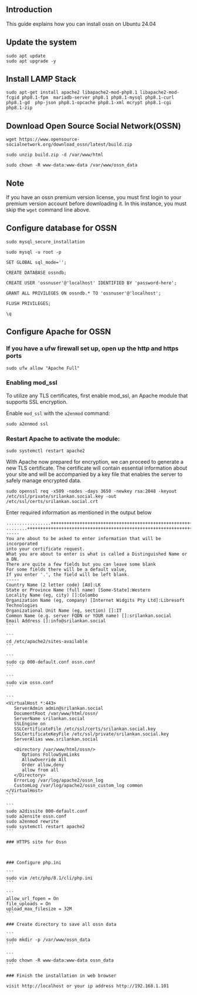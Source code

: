## Introduction

This guide explains how  you can install ossn on Ubuntu 24.04

## Update the system

```
sudo apt update  
sudo apt upgrade -y
```

## Install LAMP Stack

```
sudo apt-get install apache2 libapache2-mod-php8.1 libapache2-mod-fcgid php8.1-fpm  mariadb-server php8.1 php8.1-mysql php8.1-curl php8.1-gd  php-json php8.1-opcache php8.1-xml mcrypt php8.1-cgi  php8.1-zip
```

## Download Open Source Social Network(OSSN)

```
wget https://www.opensource-socialnetwork.org/download_ossn/latest/build.zip
```

```
sudo unzip build.zip -d /var/www/html
```

```
sudo chown -R www-data:www-data /var/www/ossn_data
```

## Note

If you have an ossn premium version license, you must first login to your premium version account before downloading it. In this instance, you must skip the ```wget``` command line above. 

## Configure database for OSSN

```
sudo mysql_secure_installation
```

```
sudo mysql -u root -p
```

```
SET GLOBAL sql_mode='';
```

```
CREATE DATABASE ossndb;  
```

```
CREATE USER 'ossnuser'@'localhost' IDENTIFIED BY 'password-here';  
```

```
GRANT ALL PRIVILEGES ON ossndb.* TO 'ossnuser'@'localhost';
```

```
FLUSH PRIVILEGES;
```

```
\q
```
  
## Configure Apache for OSSN

### If you have a ufw firewall set up, open up the http and https ports

```
sudo ufw allow "Apache Full"
```

### Enabling mod_ssl


To utilize any TLS certificates, first enable mod_ssl, an Apache module that supports SSL encryption.

Enable `mod_ssl` with the `a2enmod` command:

```
sudo a2enmod ssl
```

### Restart Apache to activate the module:

```
sudo systemctl restart apache2
```

With Apache now prepared for encryption, we can proceed to generate a new TLS certificate. The certificate will contain essential information about your site and will be accompanied by a key file that enables the server to safely manage encrypted data.

```
sudo openssl req -x509 -nodes -days 3650 -newkey rsa:2048 -keyout /etc/ssl/private/srilankan.social.key -out /etc/ssl/certs/srilankan.social.crt

```

Enter required information as mentioned in the output below

````
.................+++++++++++++++++++++++++++++++++++++++++++++++++++++++++++++++++*...+.........+++++++++++++++++++++++++++++++++++++++++++++++++++++++++++++++++*.+...+.........+....................+...+......+....+...+...+..+...+...................+............+........+.+......+...+..+.+........+.......+.................+.......+++++++++++++++++++++++++++++++++++++++++++++++++++++++++++++++++
........+++++++++++++++++++++++++++++++++++++++++++++++++++++++++++++++++*..+.+...+.....+.......+.....+.......+..+...............+....+..+.......+++++++++++++++++++++++++++++++++++++++++++++++++++++++++++++++++*.....+..+...+...+....+..+.+...+.....+......+....+.....+.+...+..+.............+...+...+.....+....+.....+.+......+.........+............+..+............+....+.....+.........+...............+..........+...+..............+....+..+....+...+++++++++++++++++++++++++++++++++++++++++++++++++++++++++++++++++
-----
You are about to be asked to enter information that will be incorporated
into your certificate request.
What you are about to enter is what is called a Distinguished Name or a DN.
There are quite a few fields but you can leave some blank
For some fields there will be a default value,
If you enter '.', the field will be left blank.
-----
Country Name (2 letter code) [AU]:LK
State or Province Name (full name) [Some-State]:Western
Locality Name (eg, city) []:Colombo
Organization Name (eg, company) [Internet Widgits Pty Ltd]:Libresoft Technologies            
Organizational Unit Name (eg, section) []:IT
Common Name (e.g. server FQDN or YOUR name) []:srilankan.social
Email Address []:info@srilankan.social
```

```
cd /etc/apache2/sites-available
```

```
sudo cp 000-default.conf ossn.conf
```

```
sudo vim ossn.conf
```

```
<VirtualHost *:443>
   ServerAdmin admin@srilankan.social  
   DocumentRoot /var/www/html/ossn/  
   ServerName srilankan.social
   SSLEngine on
   SSLCertificateFile /etc/ssl/certs/srilankan.social.key
   SSLCertificateKeyFile /etc/ssl/private/srilankan.social.key
   ServerAlias www.srilankan.social
   
   <Directory /var/www/html/ossn/> 
      Options FollowSymLinks  
      AllowOverride All  
      Order allow,deny  
      allow from all  
   </Directory>
   ErrorLog /var/log/apache2/ossn_log  
   CustomLog /var/log/apache2/ossn_custom_log common    
</VirtualHost>
```

```
sudo a2dissite 000-default.conf  
sudo a2ensite ossn.conf  
sudo a2enmod rewrite  
sudo systemctl restart apache2
```

### HTTPS site for Ossn



### Configure php.ini

```
sudo vim /etc/php/8.1/cli/php.ini
```

```
allow_url_fopen = On  
file_uploads = On
upload_max_filesize = 32M
```
 
### Create directory to save all ossn data

```
sudo mkdir -p /var/www/ossn_data
```

```
sudo chown -R www-data:www-data ossn_data
```

### Finish the installation in web browser

visit http://localhost or your ip address http://192.168.1.101
